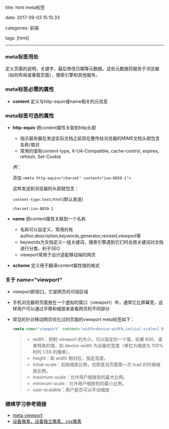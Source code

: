 title: html meta标签

date: 2017-09-03 15:15:33

categories: 前端

tags: [html]

------

### meta标签用处

​	定义页面的说明，关键字，最后修改日期等元数据。这些元数据将服务于浏览器（如何布局或重载页面），搜索引擎和其他服务。

### meta标签必需的属性

* **content** 定义与http-equiv或name相关的元信息


<!--more-->


### meta标签可选的属性

* **http-equiv** 把content属性关联到http头部

  * 指示服务器在发送实际文档之前现在要传给浏览器的MIME文档头部包含名称/值对
  * 常用的值有content-type, X-UA-Compatible, cache-control, expires, refresh, Set-Cookie

  *例*：

    添加 `<meta http-equiv="charset" content="iso-8859-1">` 

    这样发送到浏览器的头部就包含：

    `content-type:text/html`(默认发送)

    `charset:iso-8859-1`

* **name** 把content属性关联到一个名称

  * 名称可以自定义，常用的有author,description,keywords,generator,revised,viewport等
  * keywords为文档定义一组关键词，搜索引擎遇到它们时会用关键词对文档进行分类，利于SEO
  * viewport常用于设计适配移动端的网页

* **scheme** 定义用于翻译content属性值的格式

### 关于 name="viewport"

* viewport即视口，它是网页的可视区域

* 手机浏览器将页面放在一个虚拟的窗口（viewport）中，通常它比屏幕宽，这样用户可以通过平移和缩放来查看网页的不同部分

* 常见的针对移动网页优化过的页面的viewport meta标签如下：

  ```html
  <meta name="viewport" content="width=device-width,initial-scale=1.0">
  ```

  > - width：控制 viewport 的大小，可以指定的一个值，如果 600，或者特殊的值，如 device-width 为设备的宽度（单位为缩放为 100% 时的 CSS 的像素）。
  > - height：和 width 相对应，指定高度。
  > - initial-scale：初始缩放比例，也即是当页面第一次 load 的时候缩放比例。
  > - maximum-scale：允许用户缩放到的最大比例。
  > - minimum-scale：允许用户缩放到的最小比例。
  > - user-scalable：用户是否可以手动缩放

### 继续学习参考链接

* [meta viewport](http://yunkus.com/meta-viewport-usage/)
* [设备像素，设备独立像素，css像素](http://yunkus.com/physical-pixel-device-independent-pixels/)

